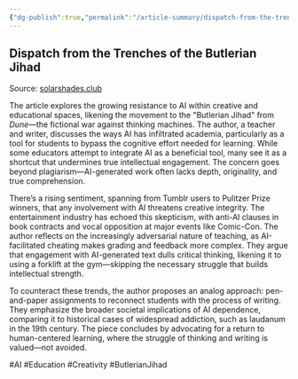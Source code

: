 ```yaml
---
{"dg-publish":true,"permalink":"/article-summary/dispatch-from-the-trenches-of-the-butlerian-jihad/","title":"Dispatch from the Trenches of the Butlerian Jihad","tags":["article","summary"],"created":"2025-05-28T06:44:47.370+07:00","updated":"2025-08-07T06:03:09.795+07:00"}
---
```



## Dispatch from the Trenches of the Butlerian Jihad

Source: [solarshades.club](https://www.solarshades.club/p/dispatch-from-the-trenches-of-the)

The article explores the growing resistance to AI within creative and educational spaces, likening the movement to the "Butlerian Jihad" from *Dune*—the fictional war against thinking machines. The author, a teacher and writer, discusses the ways AI has infiltrated academia, particularly as a tool for students to bypass the cognitive effort needed for learning. While some educators attempt to integrate AI as a beneficial tool, many see it as a shortcut that undermines true intellectual engagement. The concern goes beyond plagiarism—AI-generated work often lacks depth, originality, and true comprehension.

There’s a rising sentiment, spanning from Tumblr users to Pulitzer Prize winners, that any involvement with AI threatens creative integrity. The entertainment industry has echoed this skepticism, with anti-AI clauses in book contracts and vocal opposition at major events like Comic-Con. The author reflects on the increasingly adversarial nature of teaching, as AI-facilitated cheating makes grading and feedback more complex. They argue that engagement with AI-generated text dulls critical thinking, likening it to using a forklift at the gym—skipping the necessary struggle that builds intellectual strength.

To counteract these trends, the author proposes an analog approach: pen-and-paper assignments to reconnect students with the process of writing. They emphasize the broader societal implications of AI dependence, comparing it to historical cases of widespread addiction, such as laudanum in the 19th century. The piece concludes by advocating for a return to human-centered learning, where the struggle of thinking and writing is valued—not avoided.

#AI #Education #Creativity #ButlerianJihad
